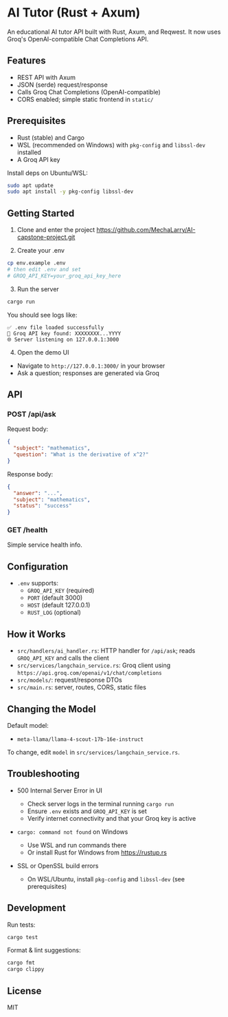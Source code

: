 # AI Tutor (Rust + Axum)

An educational AI tutor API built with Rust, Axum, and Reqwest. It now uses Groq's OpenAI-compatible Chat Completions API.

## Features

- REST API with Axum
- JSON (serde) request/response
- Calls Groq Chat Completions (OpenAI-compatible)
- CORS enabled; simple static frontend in `static/`

## Prerequisites

- Rust (stable) and Cargo
- WSL (recommended on Windows) with `pkg-config` and `libssl-dev` installed
- A Groq API key

Install deps on Ubuntu/WSL:

```bash
sudo apt update
sudo apt install -y pkg-config libssl-dev
```

## Getting Started

1. Clone and enter the project
https://github.com/MechaLarry/AI-capstone-project.git

2. Create your .env

```bash
cp env.example .env
# then edit .env and set
# GROQ_API_KEY=your_groq_api_key_here
```

3. Run the server

```bash
cargo run
```

You should see logs like:

```
✅ .env file loaded successfully
🔑 Groq API key found: XXXXXXXX...YYYY
🌐 Server listening on 127.0.0.1:3000
```

4. Open the demo UI

- Navigate to `http://127.0.0.1:3000/` in your browser
- Ask a question; responses are generated via Groq

## API

### POST /api/ask

Request body:

```json
{
  "subject": "mathematics",
  "question": "What is the derivative of x^2?"
}
```

Response body:

```json
{
  "answer": "...",
  "subject": "mathematics",
  "status": "success"
}
```

### GET /health

Simple service health info.

## Configuration

- `.env` supports:
  - `GROQ_API_KEY` (required)
  - `PORT` (default 3000)
  - `HOST` (default 127.0.0.1)
  - `RUST_LOG` (optional)

## How it Works

- `src/handlers/ai_handler.rs`: HTTP handler for `/api/ask`; reads `GROQ_API_KEY` and calls the client
- `src/services/langchain_service.rs`: Groq client using `https://api.groq.com/openai/v1/chat/completions`
- `src/models/`: request/response DTOs
- `src/main.rs`: server, routes, CORS, static files

## Changing the Model

Default model:

- `meta-llama/llama-4-scout-17b-16e-instruct`

To change, edit `model` in `src/services/langchain_service.rs`.

## Troubleshooting

- 500 Internal Server Error in UI

  - Check server logs in the terminal running `cargo run`
  - Ensure `.env` exists and `GROQ_API_KEY` is set
  - Verify internet connectivity and that your Groq key is active

- `cargo: command not found` on Windows

  - Use WSL and run commands there
  - Or install Rust for Windows from https://rustup.rs

- SSL or OpenSSL build errors
  - On WSL/Ubuntu, install `pkg-config` and `libssl-dev` (see prerequisites)

## Development

Run tests:

```bash
cargo test
```

Format & lint suggestions:

```bash
cargo fmt
cargo clippy
```

## License

MIT
